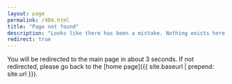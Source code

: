 ```yaml
---
layout: page
permalink: /404.html
title: "Page not found"
description: "Looks like there has been a mistake. Nothing exists here."
redirect: true
---
```


You will be redirected to the main page in about 3 seconds. If not redirected, please go back to the [home page]({{ site.baseurl | prepend: site.url }}).

